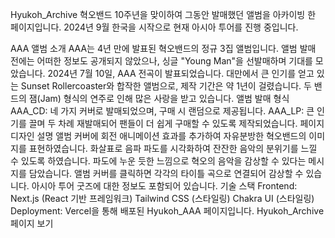 Hyukoh_Archive
혁오밴드 10주년을 맞이하여 그동안 발매했던 앨범을 아카이빙 한 페이지입니다. 2024년 9월 한국을 시작으로 현재 아시아 투어를 진행 중입니다.

AAA 앨범 소개
AAA는 4년 만에 발표된 혁오밴드의 정규 3집 앨범입니다.
앨범 발매 전에는 어떠한 정보도 공개되지 않았으나, 싱글 "Young Man"을 선발매하며 기대를 모았습니다.
2024년 7월 10일, AAA 전곡이 발표되었습니다.
대만에서 큰 인기를 얻고 있는 Sunset Rollercoaster와 합작한 앨범으로, 제작 기간은 약 1년이 걸렸습니다.
두 밴드의 잼(Jam) 형식의 연주로 인해 많은 사랑을 받고 있습니다.
앨범 발매 형식
AAA_CD: 네 가지 커버로 발매되었으며, 구매 시 랜덤으로 제공됩니다.
AAA_LP: 큰 인기를 끌며 두 차례 재발매되어 팬들이 더 쉽게 구매할 수 있도록 제작되었습니다.
페이지 디자인 설명
앨범 커버에 회전 애니메이션 효과를 추가하여 자유분방한 혁오밴드의 이미지를 표현하였습니다.
화살표로 음파 파도를 시각화하여 잔잔한 음악의 분위기를 느낄 수 있도록 하였습니다.
파도에 누운 듯한 느낌으로 혁오의 음악을 감상할 수 있다는 메시지를 담았습니다.
앨범 커버를 클릭하면 각각의 타이틀 곡으로 연결되어 감상할 수 있습니다.
아시아 투어 굿즈에 대한 정보도 포함되어 있습니다.
기술 스택
Frontend:
Next.js (React 기반 프레임워크)
Tailwind CSS (스타일링)
Chakra UI (스타일링)
Deployment:
Vercel을 통해 배포된 Hyukoh_AAA 페이지입니다.
Hyukoh_Archive 페이지 보기
